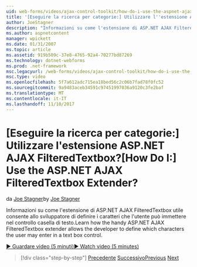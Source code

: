 ```yaml
---
uid: web-forms/videos/ajax-control-toolkit/how-do-i-use-the-aspnet-ajax-filteredtextbox-extender
title: '[Eseguire la ricerca per categorie:] Utilizzare l''estensione ASP.NET AJAX FilteredTextbox? | Microsoft Docs'
author: JoeStagner
description: "Informazioni su come l'estensione di ASP.NET AJAX FilteredTextbox utile consente allo sviluppatore di definire i caratteri che l'utente può immettere nel controllo casella di testo."
ms.author: aspnetcontent
manager: wpickett
ms.date: 01/31/2007
ms.topic: article
ms.assetid: 919b509c-37e8-4765-92a4-70277bd87269
ms.technology: dotnet-webforms
ms.prod: .net-framework
msc.legacyurl: /web-forms/videos/ajax-control-toolkit/how-do-i-use-the-aspnet-ajax-filteredtextbox-extender
msc.type: video
ms.openlocfilehash: 5f7a612adc715ea18bed56c2c06b7fad78f0fc52
ms.sourcegitcommit: 9a9483aceb34591c97451997036a9120c3fe2baf
ms.translationtype: MT
ms.contentlocale: it-IT
ms.lasthandoff: 11/10/2017
---
```

<a name="how-do-i-use-the-aspnet-ajax-filteredtextbox-extender"></a><span data-ttu-id="75f5a-104">[Eseguire la ricerca per categorie:] Utilizzare l'estensione ASP.NET AJAX FilteredTextbox?</span><span class="sxs-lookup"><span data-stu-id="75f5a-104">[How Do I:] Use the ASP.NET AJAX FilteredTextbox Extender?</span></span>
====================
<span data-ttu-id="75f5a-105">da [Joe Stagner](https://github.com/JoeStagner)</span><span class="sxs-lookup"><span data-stu-id="75f5a-105">by [Joe Stagner](https://github.com/JoeStagner)</span></span>

<span data-ttu-id="75f5a-106">Informazioni su come l'estensione di ASP.NET AJAX FilteredTextbox utile consente allo sviluppatore di definire i caratteri che l'utente può immettere nel controllo casella di testo.</span><span class="sxs-lookup"><span data-stu-id="75f5a-106">Learn how the handy ASP.NET AJAX FilteredTextbox extender allows the developer to define which characters the user may enter in a text box control.</span></span>

[<span data-ttu-id="75f5a-107">&#9654; Guardare video (5 minuti)</span><span class="sxs-lookup"><span data-stu-id="75f5a-107">&#9654; Watch video (5 minutes)</span></span>](https://channel9.msdn.com/Blogs/ASP-NET-Site-Videos/how-do-i-use-the-aspnet-ajax-filteredtextbox-extender)

>[!div class="step-by-step"]
<span data-ttu-id="75f5a-108">[Precedente](how-do-i-use-the-aspnet-ajax-dynamicpopulate-extender.md)
[Successivo](how-do-i-use-the-aspnet-ajax-hovermenu-extender.md)</span><span class="sxs-lookup"><span data-stu-id="75f5a-108">[Previous](how-do-i-use-the-aspnet-ajax-dynamicpopulate-extender.md)
[Next](how-do-i-use-the-aspnet-ajax-hovermenu-extender.md)</span></span>
